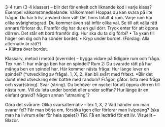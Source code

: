 3-4 rum (3-4 klasser) – blir det för enkelt och liknande kod i varje klass?
Exempel välkomstmeddelande:
Välkommen!
Hoppas du kan svara på lite frågor. Du har 5 liv, använd dom väl! Det finns totalt 4 rum. Varje rum har olika svårighetsgrad. Du kommer även stå inför olika val. Se till att välja rätt annars förlorar du. Framför dig har du en gul dörr. Tryck enter för att öppna dörren.
Det står ett bord framför dig. Hur ska du ta dig förbi? 
•	Ta yxan till höger om dig och ha sönder bordet.
•	Kryp under bordet.		        (Förslag: Alla alternativ är rätt?)		
•	Klättra över bordet.

Klassarv, metod i metod (override) – bygga vidare på tidigare rum och fråga. Tex rum 1: hur många ben har en spindel? Rum 2: Du svarade rätt på hur många ben en spindel har. Här kommer nästa fråga: Hur länge lever en spindel? (*utveckling av fråga). 1, X, 2. Kan bli svårt med fritext.
*Blir det dumt med utveckling eller bättre med random?
Frågor, gåtor: lista med fråga och svar(string). Svar (string).
Du behöver en nyckel för att öppna dörren till nästa rum. Vill du leta under bordet eller under soffan? Hur länge är en elefant gravid? Någon annan ”utmaning”? 

Göra det svårare:
Olika svarsalternativ – tex 1, X, 2
Vad händer om man svarar fel? Får man börja om, försöka igen eller förlorar man liv/poäng? (ska man ha liv/rum eller för hela spelet?)
Tid.
Få en ledtråd för ett liv.
Visuellt – Blazor.